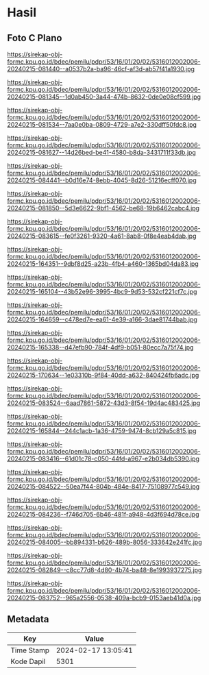 # Hasil

## Foto C Plano

https://sirekap-obj-formc.kpu.go.id/bdec/pemilu/pdpr/53/16/01/20/02/5316012002006-20240215-081440--a0537b2a-ba96-46cf-af3d-ab57f41a1930.jpg

https://sirekap-obj-formc.kpu.go.id/bdec/pemilu/pdpr/53/16/01/20/02/5316012002006-20240215-081345--1d0ab450-3a44-474b-8632-0de0e08cf599.jpg

https://sirekap-obj-formc.kpu.go.id/bdec/pemilu/pdpr/53/16/01/20/02/5316012002006-20240215-081534--7aa0e0ba-0809-4729-a7e2-330dff50fdc8.jpg

https://sirekap-obj-formc.kpu.go.id/bdec/pemilu/pdpr/53/16/01/20/02/5316012002006-20240215-081627--14d26bed-be41-4580-b8da-3431711f33db.jpg

https://sirekap-obj-formc.kpu.go.id/bdec/pemilu/pdpr/53/16/01/20/02/5316012002006-20240215-084441--b0d16e74-8ebb-4045-8d26-51216ecff070.jpg

https://sirekap-obj-formc.kpu.go.id/bdec/pemilu/pdpr/53/16/01/20/02/5316012002006-20240215-081850--5d3e6622-9bf1-4562-be68-19b6462cabc4.jpg

https://sirekap-obj-formc.kpu.go.id/bdec/pemilu/pdpr/53/16/01/20/02/5316012002006-20240215-083615--fe0f3261-9320-4a61-8ab8-0f8e4eab4dab.jpg

https://sirekap-obj-formc.kpu.go.id/bdec/pemilu/pdpr/53/16/01/20/02/5316012002006-20240215-164351--9dbf8d25-a23b-4fb4-a460-1365bd04da83.jpg

https://sirekap-obj-formc.kpu.go.id/bdec/pemilu/pdpr/53/16/01/20/02/5316012002006-20240215-165104--43b52e96-3995-4bc9-9d53-532cf221cf7c.jpg

https://sirekap-obj-formc.kpu.go.id/bdec/pemilu/pdpr/53/16/01/20/02/5316012002006-20240215-164659--c478ed7e-ea61-4e39-a166-3dae81744bab.jpg

https://sirekap-obj-formc.kpu.go.id/bdec/pemilu/pdpr/53/16/01/20/02/5316012002006-20240215-165338--d47efb90-784f-4df9-b051-80ecc7a75f74.jpg

https://sirekap-obj-formc.kpu.go.id/bdec/pemilu/pdpr/53/16/01/20/02/5316012002006-20240215-170634--1e03310b-9f84-40dd-a632-840424fb6adc.jpg

https://sirekap-obj-formc.kpu.go.id/bdec/pemilu/pdpr/53/16/01/20/02/5316012002006-20240215-083524--6aad7861-5872-43d3-8f54-19d4ac483425.jpg

https://sirekap-obj-formc.kpu.go.id/bdec/pemilu/pdpr/53/16/01/20/02/5316012002006-20240215-165844--244c1acb-1a36-4759-9474-8cb129a5c815.jpg

https://sirekap-obj-formc.kpu.go.id/bdec/pemilu/pdpr/53/16/01/20/02/5316012002006-20240215-083416--61d01c78-c050-44fd-a967-e2b034db5390.jpg

https://sirekap-obj-formc.kpu.go.id/bdec/pemilu/pdpr/53/16/01/20/02/5316012002006-20240215-084522--50ea7f44-804b-484e-8417-75108977c549.jpg

https://sirekap-obj-formc.kpu.go.id/bdec/pemilu/pdpr/53/16/01/20/02/5316012002006-20240215-084236--f746d705-6b46-481f-a948-4d3f694d78ce.jpg

https://sirekap-obj-formc.kpu.go.id/bdec/pemilu/pdpr/53/16/01/20/02/5316012002006-20240215-084005--bb894331-b626-489b-8056-333642e241fc.jpg

https://sirekap-obj-formc.kpu.go.id/bdec/pemilu/pdpr/53/16/01/20/02/5316012002006-20240215-082849--c8cc77d8-4d80-4b74-ba48-8e1993937275.jpg

https://sirekap-obj-formc.kpu.go.id/bdec/pemilu/pdpr/53/16/01/20/02/5316012002006-20240215-083752--965a2556-0538-409a-bcb9-0153aeb41d0a.jpg


## Metadata

| Key        | Value               |
| ---------- | ------------------- |
| Time Stamp | 2024-02-17 13:05:41 |
| Kode Dapil | 5301                |



